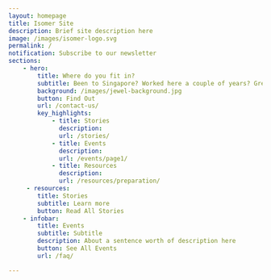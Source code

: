 ```yaml
---
layout: homepage
title: Isomer Site
description: Brief site description here
image: /images/isomer-logo.svg
permalink: /
notification: Subscribe to our newsletter
sections:
    - hero:
        title: Where do you fit in?
        subtitle: Been to Singapore? Worked here a couple of years? Grew up here? Join us as we build a network to connect individuals around the globe who share experiences of Singapore in one way or another. 
        background: /images/jewel-background.jpg
        button: Find Out
        url: /contact-us/
        key_highlights:
            - title: Stories
              description: 
              url: /stories/
            - title: Events
              description: 
              url: /events/page1/
            - title: Resources
              description: 
              url: /resources/preparation/
     - resources:
        title: Stories
        subtitle: Learn more
        button: Read All Stories
    - infobar:
        title: Events
        subtitle: Subtitle
        description: About a sentence worth of description here
        button: See All Events
        url: /faq/

---
```

